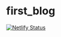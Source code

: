 # first_blog

[![Netlify Status](https://api.netlify.com/api/v1/badges/494fe2b1-944b-486c-9def-9c01f6b2d218/deploy-status)](https://app.netlify.com/sites/elated-learner/deploys)
